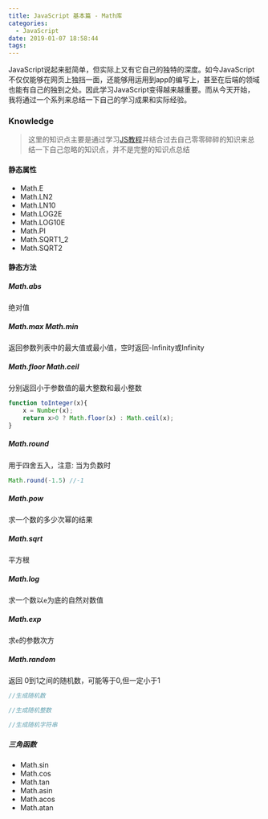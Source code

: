 ```yaml
---
title: JavaScript 基本篇 - Math库
categories:
  - JavaScript
date: 2019-01-07 18:58:44
tags:
---
```



JavaScript说起来挺简单，但实际上又有它自己的独特的深度。如今JavaScript不仅仅能够在网页上独挡一面，还能够用运用到app的编写上，甚至在后端的领域也能有自己的独到之处。因此学习JavaScript变得越来越重要。而从今天开始，我将通过一个系列来总结一下自己的学习成果和实际经验。
 
### Knowledge  
> 这里的知识点主要是通过学习[JS教程](https://wangdoc.com/javascript)并结合过去自己零零碎碎的知识来总结一下自己忽略的知识点，并不是完整的知识点总结 
 
<!-- more -->

#### 静态属性
- Math.E
- Math.LN2
- Math.LN10 
- Math.LOG2E
- Math.LOG10E
- Math.PI
- Math.SQRT1_2
- Math.SQRT2

#### 静态方法 
##### Math.abs
绝对值

##### Math.max Math.min
返回参数列表中的最大值或最小值，空时返回-Infinity或Infinity

##### Math.floor Math.ceil
分别返回小于参数值的最大整数和最小整数
```js
function toInteger(x){
    x = Number(x);
    return x>0 ? Math.floor(x) : Math.ceil(x);
}
```

##### Math.round
用于四舍五入，注意: 当为负数时
```js
Math.round(-1.5) //-1
```

##### Math.pow
求一个数的多少次幂的结果

##### Math.sqrt
平方根

##### Math.log
求一个数以`e`为底的自然对数值

##### Math.exp
求`e`的参数次方

##### Math.random
返回 0到1之间的随机数，可能等于0,但一定小于1
```js
//生成随机数

//生成随机整数

//生成随机字符串
```

##### 三角函数
- Math.sin
- Math.cos
- Math.tan
- Math.asin
- Math.acos
- Math.atan

